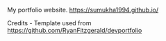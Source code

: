 My portfolio website. https://sumukha1994.github.io/

Credits - Template used from https://github.com/RyanFitzgerald/devportfolio
